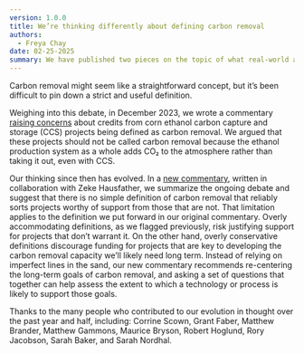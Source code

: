 ```yaml
---
version: 1.0.0
title: We’re thinking differently about defining carbon removal
authors:
  - Freya Chay
date: 02-25-2025
summary: We have published two pieces on the topic of what real-world activities should “count” as carbon removal. They reflect how our thinking on this topic has evolved over the last year and half of debate.
---
```


Carbon removal might seem like a straightforward concept, but it’s been difficult to pin down a strict and useful definition.

Weighing into this debate, in December 2023, we wrote a commentary [raising concerns](https://carbonplan.org/research/ethanol-cdr-claims) about credits from corn ethanol carbon capture and storage (CCS) projects being defined as carbon removal. We argued that these projects should not be called carbon removal because the ethanol production system as a whole adds CO₂ to the atmosphere rather than taking it out, even with CCS.

Our thinking since then has evolved. In a [new commentary](https://carbonplan.org/research/defining-good-cdr), written in collaboration with Zeke Hausfather, we summarize the ongoing debate and suggest that there is no simple definition of carbon removal that reliably sorts projects worthy of support from those that are not. That limitation applies to the definition we put forward in our original commentary. Overly accommodating definitions, as we flagged previously, risk justifying support for projects that don’t warrant it. On the other hand, overly conservative definitions discourage funding for projects that are key to developing the carbon removal capacity we’ll likely need long term. Instead of relying on imperfect lines in the sand, our new commentary recommends re-centering the long-term goals of carbon removal, and asking a set of questions that together can help assess the extent to which a technology or process is likely to support those goals.

Thanks to the many people who contributed to our evolution in thought over the past year and half, including: Corrine Scown, Grant Faber, Matthew Brander, Matthew Gammons, Maurice Bryson, Robert Hoglund, Rory Jacobson, Sarah Baker, and Sarah Nordhal.
